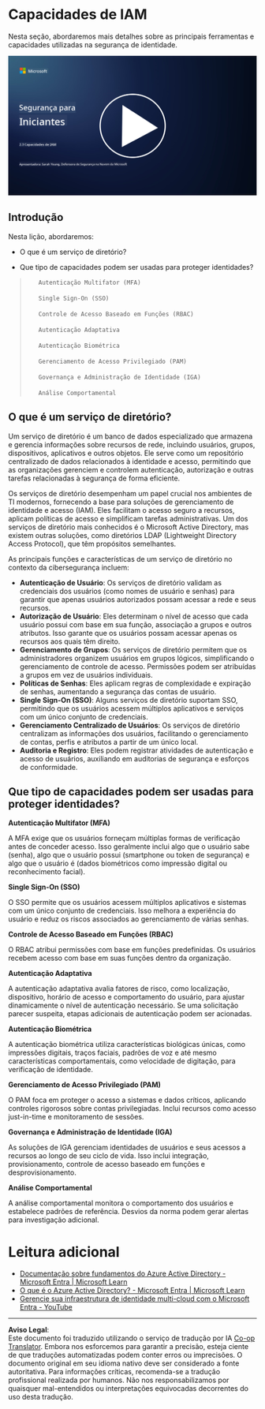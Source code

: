 <!--
CO_OP_TRANSLATOR_METADATA:
{
  "original_hash": "bf0b8a54f2c69951744df5a94bc923f7",
  "translation_date": "2025-09-03T22:09:25+00:00",
  "source_file": "2.3 IAM capabilities.md",
  "language_code": "br"
}
-->
# Capacidades de IAM

Nesta seção, abordaremos mais detalhes sobre as principais ferramentas e capacidades utilizadas na segurança de identidade.

[![Assista ao vídeo](../../translated_images/2-3_placeholder.627bdd56f0e6915d1c44f876715c48e2b27507edc096c3e5fe6c3b228fdd4cf5.br.png)](https://learn-video.azurefd.net/vod/player?id=330158a0-95ef-434b-b308-6fc41eab4bd5)

## Introdução

Nesta lição, abordaremos:

 - O que é um serviço de diretório?
      
     
    
 - Que tipo de capacidades podem ser usadas para proteger identidades?
>
>        Autenticação Multifator (MFA)
> 
>        Single Sign-On (SSO)
> 
>        Controle de Acesso Baseado em Funções (RBAC)
> 
>        Autenticação Adaptativa
> 
>        Autenticação Biométrica
> 
>        Gerenciamento de Acesso Privilegiado (PAM)
> 
>        Governança e Administração de Identidade (IGA)
> 
>        Análise Comportamental

## O que é um serviço de diretório?

Um serviço de diretório é um banco de dados especializado que armazena e gerencia informações sobre recursos de rede, incluindo usuários, grupos, dispositivos, aplicativos e outros objetos. Ele serve como um repositório centralizado de dados relacionados à identidade e acesso, permitindo que as organizações gerenciem e controlem autenticação, autorização e outras tarefas relacionadas à segurança de forma eficiente.

Os serviços de diretório desempenham um papel crucial nos ambientes de TI modernos, fornecendo a base para soluções de gerenciamento de identidade e acesso (IAM). Eles facilitam o acesso seguro a recursos, aplicam políticas de acesso e simplificam tarefas administrativas. Um dos serviços de diretório mais conhecidos é o Microsoft Active Directory, mas existem outras soluções, como diretórios LDAP (Lightweight Directory Access Protocol), que têm propósitos semelhantes.

As principais funções e características de um serviço de diretório no contexto da cibersegurança incluem:

 - **Autenticação de Usuário**: Os serviços de diretório validam as credenciais dos usuários (como nomes de usuário e senhas) para garantir que apenas usuários autorizados possam acessar a rede e seus recursos.
 - **Autorização de Usuário**: Eles determinam o nível de acesso que cada usuário possui com base em sua função, associação a grupos e outros atributos. Isso garante que os usuários possam acessar apenas os recursos aos quais têm direito.
 - **Gerenciamento de Grupos**: Os serviços de diretório permitem que os administradores organizem usuários em grupos lógicos, simplificando o gerenciamento de controle de acesso. Permissões podem ser atribuídas a grupos em vez de usuários individuais.
 - **Políticas de Senhas**: Eles aplicam regras de complexidade e expiração de senhas, aumentando a segurança das contas de usuário.
 - **Single Sign-On (SSO)**: Alguns serviços de diretório suportam SSO, permitindo que os usuários acessem múltiplos aplicativos e serviços com um único conjunto de credenciais.
 - **Gerenciamento Centralizado de Usuários**: Os serviços de diretório centralizam as informações dos usuários, facilitando o gerenciamento de contas, perfis e atributos a partir de um único local.
 - **Auditoria e Registro**: Eles podem registrar atividades de autenticação e acesso de usuários, auxiliando em auditorias de segurança e esforços de conformidade.

## Que tipo de capacidades podem ser usadas para proteger identidades?

**Autenticação Multifator (MFA)**

A MFA exige que os usuários forneçam múltiplas formas de verificação antes de conceder acesso. Isso geralmente inclui algo que o usuário sabe (senha), algo que o usuário possui (smartphone ou token de segurança) e algo que o usuário é (dados biométricos como impressão digital ou reconhecimento facial).

**Single Sign-On (SSO)**

O SSO permite que os usuários acessem múltiplos aplicativos e sistemas com um único conjunto de credenciais. Isso melhora a experiência do usuário e reduz os riscos associados ao gerenciamento de várias senhas.

**Controle de Acesso Baseado em Funções (RBAC)**

O RBAC atribui permissões com base em funções predefinidas. Os usuários recebem acesso com base em suas funções dentro da organização.

**Autenticação Adaptativa**

A autenticação adaptativa avalia fatores de risco, como localização, dispositivo, horário de acesso e comportamento do usuário, para ajustar dinamicamente o nível de autenticação necessário. Se uma solicitação parecer suspeita, etapas adicionais de autenticação podem ser acionadas.

**Autenticação Biométrica**

A autenticação biométrica utiliza características biológicas únicas, como impressões digitais, traços faciais, padrões de voz e até mesmo características comportamentais, como velocidade de digitação, para verificação de identidade.

**Gerenciamento de Acesso Privilegiado (PAM)**

O PAM foca em proteger o acesso a sistemas e dados críticos, aplicando controles rigorosos sobre contas privilegiadas. Inclui recursos como acesso just-in-time e monitoramento de sessões.

**Governança e Administração de Identidade (IGA)**

As soluções de IGA gerenciam identidades de usuários e seus acessos a recursos ao longo de seu ciclo de vida. Isso inclui integração, provisionamento, controle de acesso baseado em funções e desprovisionamento.

**Análise Comportamental**

A análise comportamental monitora o comportamento dos usuários e estabelece padrões de referência. Desvios da norma podem gerar alertas para investigação adicional.

# Leitura adicional
- [Documentação sobre fundamentos do Azure Active Directory - Microsoft Entra | Microsoft Learn](https://learn.microsoft.com/azure/active-directory/fundamentals/?WT.mc_id=academic-96948-sayoung)
- [O que é o Azure Active Directory? - Microsoft Entra | Microsoft Learn](https://learn.microsoft.com/azure/active-directory/fundamentals/whatis?WT.mc_id=academic-96948-sayoung)
- [Gerencie sua infraestrutura de identidade multi-cloud com o Microsoft Entra - YouTube](https://www.youtube.com/watch?v=9qQiq3wTS2Y&list=PLXtHYVsvn_b_gtX1-NB62wNervQx1Fhp4&index=18)

---

**Aviso Legal**:  
Este documento foi traduzido utilizando o serviço de tradução por IA [Co-op Translator](https://github.com/Azure/co-op-translator). Embora nos esforcemos para garantir a precisão, esteja ciente de que traduções automatizadas podem conter erros ou imprecisões. O documento original em seu idioma nativo deve ser considerado a fonte autoritativa. Para informações críticas, recomenda-se a tradução profissional realizada por humanos. Não nos responsabilizamos por quaisquer mal-entendidos ou interpretações equivocadas decorrentes do uso desta tradução.